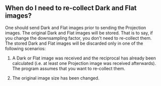 ## When do I need to re-collect Dark and Flat images?

One should send Dark and Flat images prior to sending the Projection images.
The original Dark and Flat images will be stored. That is to say, if you change the downsampling factor, you don't need to re-collect them. The stored Dark and Flat images will be discarded only in one of the following scenarios:

1. A Dark or Flat image was received and the reciprocal has already been calculated (i.e. at least one Projection image was received afterwards). The program assumes that you want to re-collect them.

2. The original image size has been changed.